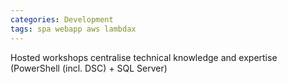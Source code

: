 ```yaml
---
categories: Development
tags: spa webapp aws lambdax
---
```


Hosted workshops centralise technical knowledge and expertise (PowerShell (incl. DSC) + SQL Server)
